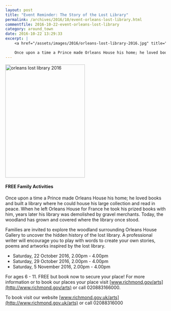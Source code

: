 ```yaml
---
layout: post
title: "Event Reminder: The Story of the Lost Library"
permalink: /archives/2016/10/event-orleans-lost-library.html
commentfile: 2016-10-22-event-orleans-lost-library
category: around_town
date: 2016-10-22 13:29:33
excerpt: |
    <a href="/assets/images/2016/orleans-lost-library-2016.jpg" title="See larger version of - orleans lost library 2016"><img src="/assets/images/2016/orleans-lost-library-2016_thumb.jpg" width="150" height="250" alt="orleans lost library 2016" class="photo right" /></a>

    Once upon a time a Prince made Orleans House his home; he loved books and built a library where he could house his large collection and read in peace. When he left Orleans House for France he took his prized books with him, years later his library was demolished by gravel merchants. Today, the woodland has grown and covered where the library once stood.
---
```


<a href="/assets/images/2016/orleans-lost-library-2016.jpg" title="See larger version of - orleans lost library 2016"><img src="/assets/images/2016/orleans-lost-library-2016_thumb.jpg" width="250" height="354" alt="orleans lost library 2016" class="photo right" /></a>

#### FREE Family Activities

Once upon a time a Prince made Orleans House his home; he loved books and built a library where he could house his large collection and read in peace. When he left Orleans House for France he took his prized books with him, years later his library was demolished by gravel merchants. Today, the woodland has grown and covered where the library once stood.

Families are invited to explore the woodland surrounding Orleans House Gallery to uncover the hidden history of the lost library. A professional writer will encourage you to play with words to create your own stories, poems and artworks inspired by the lost library.

-   Saturday, 22 October 2016, 2.00pm - 4.00pm
-   Saturday, 29 October 2016, 2.00pm - 4.00pm
-   Saturday, 5 November 2016, 2.00pm - 4.00pm

For ages 6 - 11. FREE but book now to secure your place! For more information or to book our places your place visit [www.richmond.gov/arts](http://www.richmond.gov/arts) or call 020883166000.

To book visit our website [www.richmond.gov.uk/arts](http://www.richmond.gov.uk/arts) or call 02088316000
